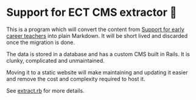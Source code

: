 # Support for ECT CMS extractor 🚛

This is a program which will convert the content from [Support for early career teachers](https://support-for-early-career-teachers.education.gov.uk/) into plain Markdown. It will be short lived and discarded once the migration is done.

The data is stored in a database and has a custom CMS built in Rails. It is clunky, complicated and unmaintained.

Moving it to a static website will make maintaining and updating it easier and remove the cost and complexity required to host it.

See [extract.rb](extract.rb) for more details.
